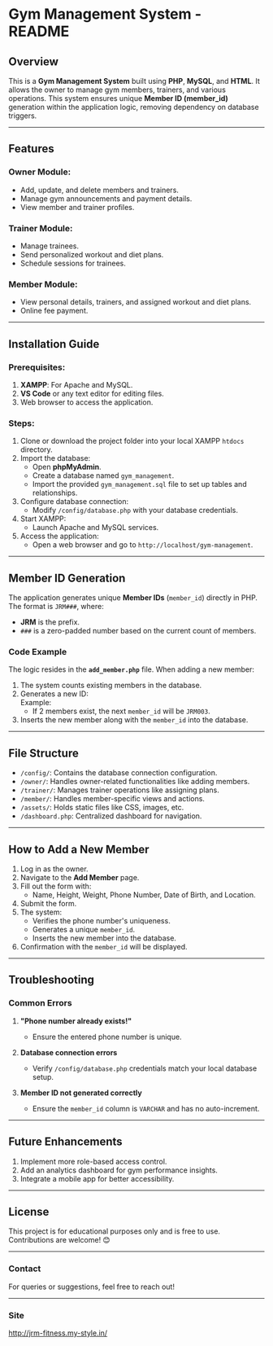 
# Gym Management System - README

## Overview
This is a **Gym Management System** built using **PHP**, **MySQL**, and **HTML**. It allows the owner to manage gym members, trainers, and various operations. This system ensures unique **Member ID (member_id)** generation within the application logic, removing dependency on database triggers.

---

## Features
### Owner Module:
- Add, update, and delete members and trainers.
- Manage gym announcements and payment details.
- View member and trainer profiles.

### Trainer Module:
- Manage trainees.
- Send personalized workout and diet plans.
- Schedule sessions for trainees.

### Member Module:
- View personal details, trainers, and assigned workout and diet plans.
- Online fee payment.

---

## Installation Guide
### Prerequisites:
1. **XAMPP**: For Apache and MySQL.
2. **VS Code** or any text editor for editing files.
3. Web browser to access the application.

### Steps:
1. Clone or download the project folder into your local XAMPP `htdocs` directory.
2. Import the database:
   - Open **phpMyAdmin**.
   - Create a database named `gym_management`.
   - Import the provided `gym_management.sql` file to set up tables and relationships.
3. Configure database connection:
   - Modify `/config/database.php` with your database credentials.
4. Start XAMPP:
   - Launch Apache and MySQL services.
5. Access the application:
   - Open a web browser and go to `http://localhost/gym-management`.

---

## Member ID Generation
The application generates unique **Member IDs** (`member_id`) directly in PHP. The format is `JRM###`, where:
- **JRM** is the prefix.
- `###` is a zero-padded number based on the current count of members.

### Code Example
The logic resides in the **`add_member.php`** file. When adding a new member:
1. The system counts existing members in the database.
2. Generates a new ID:  
   Example:
   - If 2 members exist, the next `member_id` will be `JRM003`.
3. Inserts the new member along with the `member_id` into the database.

---

## File Structure
- `/config/`: Contains the database connection configuration.
- `/owner/`: Handles owner-related functionalities like adding members.
- `/trainer/`: Manages trainer operations like assigning plans.
- `/member/`: Handles member-specific views and actions.
- `/assets/`: Holds static files like CSS, images, etc.
- `/dashboard.php`: Centralized dashboard for navigation.

---

## How to Add a New Member
1. Log in as the owner.
2. Navigate to the **Add Member** page.
3. Fill out the form with:
   - Name, Height, Weight, Phone Number, Date of Birth, and Location.
4. Submit the form.
5. The system:
   - Verifies the phone number's uniqueness.
   - Generates a unique `member_id`.
   - Inserts the new member into the database.
6. Confirmation with the `member_id` will be displayed.

---

## Troubleshooting
### Common Errors
1. **"Phone number already exists!"**
   - Ensure the entered phone number is unique.

2. **Database connection errors**
   - Verify `/config/database.php` credentials match your local database setup.

3. **Member ID not generated correctly**
   - Ensure the `member_id` column is `VARCHAR` and has no auto-increment.

---

## Future Enhancements
1. Implement more role-based access control.
2. Add an analytics dashboard for gym performance insights.
3. Integrate a mobile app for better accessibility.

---

## License
This project is for educational purposes only and is free to use. Contributions are welcome! 😊

---

### Contact
For queries or suggestions, feel free to reach out!

---

### Site
http://jrm-fitness.my-style.in/
